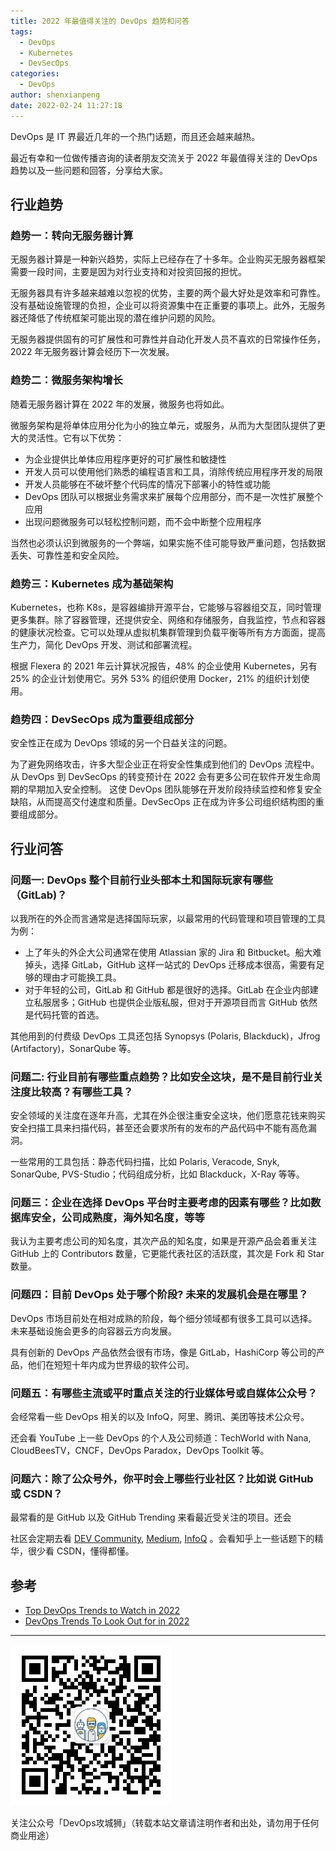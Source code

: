 ```yaml
---
title: 2022 年最值得关注的 DevOps 趋势和问答
tags:
  - DevOps
  - Kubernetes
  - DevSecOps
categories:
  - DevOps
author: shenxianpeng
date: 2022-02-24 11:27:18
---
```


DevOps 是 IT 界最近几年的一个热门话题，而且还会越来越热。

最近有幸和一位做传播咨询的读者朋友交流关于 2022 年最值得关注的 DevOps 趋势以及一些问题和回答，分享给大家。

## 行业趋势

### 趋势一：转向无服务器计算

无服务器计算是一种新兴趋势，实际上已经存在了十多年。企业购买无服务器框架需要一段时间，主要是因为对行业支持和对投资回报的担忧。

无服务器具有许多越来越难以忽视的优势，主要的两个最大好处是效率和可靠性。没有基础设施管理的负担，企业可以将资源集中在正重要的事项上。此外，无服务器还降低了传统框架可能出现的潜在维护问题的风险。

无服务器提供固有的可扩展性和可靠性并自动化开发人员不喜欢的日常操作任务，2022 年无服务器计算会经历下一次发展。

### 趋势二：微服务架构增长

随着无服务器计算在 2022 年的发展，微服务也将如此。

微服务架构是将单体应用分化为小的独立单元，或服务，从而为大型团队提供了更大的灵活性。它有以下优势：

* 为企业提供比单体应用程序更好的可扩展性和敏捷性
* 开发人员可以使用他们熟悉的编程语言和工具，消除传统应用程序开发的局限
* 开发人员能够在不破坏整个代码库的情况下部署小的特性或功能
* DevOps 团队可以根据业务需求来扩展每个应用部分，而不是一次性扩展整个应用
* 出现问题微服务可以轻松控制问题，而不会中断整个应用程序

当然也必须认识到微服务的一个弊端，如果实施不佳可能导致严重问题，包括数据丢失、可靠性差和安全风险。

### 趋势三：Kubernetes 成为基础架构

Kubernetes，也称 K8s，是容器编排开源平台，它能够与容器组交互，同时管理更多集群。除了容器管理，还提供安全、网络和存储服务，自我监控，节点和容器的健康状况检查。它可以处理从虚拟机集群管理到负载平衡等所有方方面面，提高生产力，简化 DevOps 开发、测试和部署流程。

根据 Flexera 的 2021 年云计算状况报告，48% 的企业使用 Kubernetes，另有 25% 的企业计划使用它。另外 53% 的组织使用 Docker，21% 的组织计划使用。

### 趋势四：DevSecOps 成为重要组成部分

安全性正在成为 DevOps 领域的另一个日益关注的问题。

为了避免网络攻击，许多大型企业正在将安全性集成到他们的 DevOps 流程中。从 DevOps 到 DevSecOps 的转变预计在 2022 会有更多公司在软件开发生命周期的早期加入安全控制。
这使 DevOps 团队能够在开发阶段持续监控和修复安全缺陷，从而提高交付速度和质量。DevSecOps 正在成为许多公司组织结构图的重要组成部分。

## 行业问答

<!-- more -->

### 问题一: DevOps 整个目前行业头部本土和国际玩家有哪些（GitLab)？

以我所在的外企而言通常是选择国际玩家，以最常用的代码管理和项目管理的工具为例：

* 上了年头的外企大公司通常在使用 Atlassian 家的 Jira 和 Bitbucket。船大难掉头，选择 GitLab，GitHub 这样一站式的 DevOps 迁移成本很高，需要有足够的理由才可能换工具。
* 对于年轻的公司，GitLab 和 GitHub 都是很好的选择。GitLab 在企业内部建立私服居多；GitHub 也提供企业版私服，但对于开源项目而言 GitHub 依然是代码托管的首选。

其他用到的付费级 DevOps 工具还包括 Synopsys (Polaris, Blackduck)，Jfrog (Artifactory)，SonarQube 等。

### 问题二: 行业目前有哪些重点趋势？比如安全这块，是不是目前行业关注度比较高？有哪些工具？

安全领域的关注度在逐年升高，尤其在外企很注重安全这块，他们愿意花钱来购买安全扫描工具来扫描代码，甚至还会要求所有的发布的产品代码中不能有高危漏洞。

一些常用的工具包括：静态代码扫描，比如 Polaris, Veracode, Snyk, SonarQube, PVS-Studio；代码组成分析，比如 Blackduck，X-Ray 等等。

### 问题三：企业在选择 DevOps 平台时主要考虑的因素有哪些？比如数据库安全，公司成熟度，海外知名度，等等

我认为主要考虑公司的知名度，其次产品的知名度，如果是开源产品会着重关注 GitHub 上的 Contributors 数量，它更能代表社区的活跃度，其次是 Fork 和 Star 数量。

### 问题四：目前 DevOps 处于哪个阶段? 未来的发展机会是在哪里？

DevOps 市场目前处在相对成熟的阶段，每个细分领域都有很多工具可以选择。未来基础设施会更多的向容器云方向发展。

具有创新的 DevOps 产品依然会很有市场，像是 GitLab，HashiCorp 等公司的产品，他们在短短十年内成为世界级的软件公司。

### 问题五：有哪些主流或平时重点关注的行业媒体号或自媒体公众号？

会经常看一些 DevOps 相关的以及 InfoQ，阿里、腾讯、美团等技术公众号。

还会看 YouTube 上一些 DevOps 的个人及公司频道：TechWorld with Nana, CloudBeesTV，CNCF，DevOps Paradox，DevOps Toolkit 等。

### 问题六：除了公众号外，你平时会上哪些行业社区？比如说 GitHub 或 CSDN？

最常看的是 GitHub 以及 GitHub Trending 来看最近受关注的项目。还会

社区会定期去看 [DEV Community](https://dev.to/), [Medium](https://medium.com), [InfoQ](https://www.infoq.cn/) 。会看知乎上一些话题下的精华，很少看 CSDN，懂得都懂。

## 参考

* [Top DevOps Trends to Watch in 2022](https://www.itbusinessedge.com/development/devops-trends-2022/)
* [DevOps Trends To Look Out for in 2022](https://blog.qasource.com/devops-trends-to-look-out-for-in-2022)

---

![ ](https://github.com/shenxianpeng/shenxianpeng.github.io/blob/master/about/index/qrcode.jpg?raw=true)

关注公众号「DevOps攻城狮」（转载本站文章请注明作者和出处，请勿用于任何商业用途）
